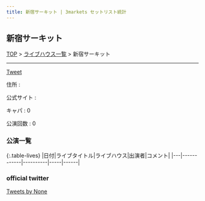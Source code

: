 ```yaml
---
title: 新宿サーキット | 3markets セットリスト統計
---
```

## 新宿サーキット

[TOP](/setlist/) > [ライブハウス一覧](livehouses.html) > 新宿サーキット

___

<a href="https://twitter.com/share?ref_src=twsrc%5Etfw" data-text="3markets[ ]セットリスト > 新宿サーキット" class="twitter-share-button" data-via="3markets" data-hashtags="3markets" data-related="3markets" data-show-count="false">Tweet</a>

住所
:    <a href="https://www.google.co.jp/maps/search/" rel="noopener noreferrer" target="_blank"></a>

公式サイト
:    []()

キャパ
:    0

公演回数
: 0



### 公演一覧

{:.table-lives}
|日付|ライブタイトル|ライブハウス|出演者|コメント|
|---|------------|----------|-----|------|




### official twitter

<a class="twitter-timeline" href="https://twitter.com/None?ref_src=twsrc%5Etfw">Tweets by None</a> <script async src="https://platform.twitter.com/widgets.js" charset="utf-8"></script>


<script async src="https://platform.twitter.com/widgets.js" charset="utf-8"></script>